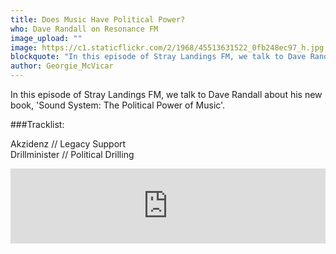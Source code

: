 ```yaml
---
title: Does Music Have Political Power?
who: Dave Randall on Resonance FM
image_upload: ""
image: https://c1.staticflickr.com/2/1968/45513631522_0fb248ec97_h.jpg
blockquote: "In this episode of Stray Landings FM, we talk to Dave Randall about his new book, 'Sound System: The Political Power of Music'."
author: Georgie_McVicar
---
```

In this episode of Stray Landings FM, we talk to Dave Randall about his new book, 'Sound System: The Political Power of Music'.

###Tracklist:

Akzidenz // Legacy Support <br>
Drillminister // Political Drilling

<iframe width="100%" height="120" src="https://www.mixcloud.com/widget/iframe/?hide_cover=1&light=1&feed=%2FResonance%2Fstray-landings-25th-october-2018%2F" frameborder="0" ></iframe>